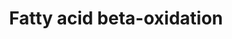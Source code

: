 ---
annotations:
- id: PW:0000738
  parent: classic metabolic pathway
  type: Pathway Ontology
  value: fatty acid beta degradation pathway
authors:
- MaintBot
- Egonw
- Susan
- Eweitz
description: Complete fatty acid beta-oxidation pathway for saturated and unsaturated
  fatty acids, developed and curated internally by BiGCaT Bioinformatics.   This pathway
  was previously split into three parts plus a meta file for statistics. If you still
  have these you can replace all four with this single pathway.
last-edited: 2021-05-07
organisms:
- Gallus gallus
redirect_from:
- /index.php/Pathway:WP825
- /instance/WP825
revision: null
schema-jsonld:
- '@context': https://schema.org/
  '@id': https://wikipathways.github.io/pathways/WP825.html
  '@type': Dataset
  creator:
    '@type': Organization
    name: WikiPathways
  description: Complete fatty acid beta-oxidation pathway for saturated and unsaturated
    fatty acids, developed and curated internally by BiGCaT Bioinformatics.   This
    pathway was previously split into three parts plus a meta file for statistics.
    If you still have these you can replace all four with this single pathway.
  keywords:
  - ACADL
  - ACADM
  - ACADS
  - ACADVL
  - ACAT1
  - ACSL1
  - ACSL3
  - ACSL4
  - ACSL6
  - ACSS2
  - Acetoacetyl-CoA
  - Acetyl-CoA
  - Acyl-CoA
  - CHKB
  - CPT1A
  - CPT1B
  - CPT2
  - CRAT
  - DCI
  - DECR1
  - DLD
  - Dihydroxyacetone Phosphate
  - ECHS1
  - GCDH
  - GK
  - GK2
  - GPD2
  - Glutaryl-CoA
  - Glyceraldehyde-3-Phosphate
  - Glycerol
  - Glycolysis
  - HADH
  - HADHA
  - HADHB
  - LIPC
  - LIPE
  - LIPF
  - LPL
  - Lauroyl-CoA
  - Linoleoyl-CoA
  - PNPLA2
  - RCJMB04-26g6
  - SLC25A20
  - TCA Cycle
  - TPI1
  license: CC0
  name: Fatty acid beta-oxidation
seo: CreativeWork
title: Fatty acid beta-oxidation
wpid: WP825
---